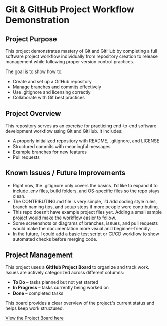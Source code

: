 # Git & GitHub Project Workflow Demonstration

## Project Purpose
This project demonstrates mastery of Git and GitHub by completing a full software project workflow individually from repository creation to release management while following proper version control practices.

The goal is to show how to:
- Create and set up a GitHub repository
- Manage branches and commits effectively
- Use .gitignore and licensing correctly
- Collaborate with Git best practices

## Project Overview
This repository serves as an exercise for practicing end-to-end software development workflow using Git and GitHub.
It includes:
- A properly initialized repository with README, .gitignore, and LICENSE
- Structured commits with meaningful messages
- Example branches for new features
- Pull requests
## Known Issues / Future Improvements

- Right now, the .gitignore only covers the basics, I’d like to expand it to include .env files, build folders, and OS-specific files so the repo stays clean.
- The CONTRIBUTING.md file is very simple, I’d add coding style rules, branch naming tips, and setup steps if more people were contributing.
- This repo doesn’t have example project files yet. Adding a small sample project would make the workflow easier to follow.
- Some screenshots or diagrams of branches, issues, and pull requests would make the documentation more visual and beginner-friendly.
- In the future, I could add a basic test script or CI/CD workflow to show automated checks before merging code.

## Project Management

This project uses a **GitHub Project Board** to organize and track work.  
Issues are actively categorized across different columns:  
- **To Do** – tasks planned but not yet started  
- **In Progress** – tasks currently being worked on  
- **Done** – completed tasks  

This board provides a clear overview of the project's current status and helps keep work structured.  

<!-- [View the Project Board here](https://github.com/users/asmaahardawa/projects/1/views/1) -->
[View the Project Board here](https://google.com)
